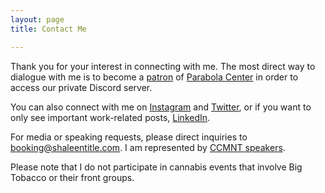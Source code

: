 ```yaml
---
layout: page
title: Contact Me

---
```

Thank you for your interest in connecting with me. The most direct way to dialogue with me is to become a [patron](https://www.patreon.com/parabolacenter) of [Parabola Center](http://www.parabolacenter.com) in order to access our private Discord server. 

You can also connect with me on [Instagram](https://www.instagram.com/shaleentitle/) and [Twitter](https://twitter.com/shaleentitle), or if you want to only see important work-related posts, [LinkedIn](https://www.linkedin.com/in/shaleentitle).

For media or speaking requests, please direct inquiries to [booking@shaleentitle.com](booking@shaleentitle.com). I am represented by [CCMNT speakers](https://ccmntspeakers.com/).

Please note that I do not participate in cannabis events that involve Big Tobacco or their front groups. 